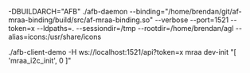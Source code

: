 -DBUILDARCH="AFB"
./afb-daemon --binding="/home/brendan/git/af-mraa-binding/build/src/af-mraa-binding.so" --verbose --port=1521 --token=x --ldpaths=. --sessiondir=/tmp --rootdir=/home/brendan/agl --alias=icons:/usr/share/icons 

./afb-client-demo -H ws://localhost:1521/api\?token=x mraa dev-init "[ 'mraa_i2c_init', 0 ]" 
